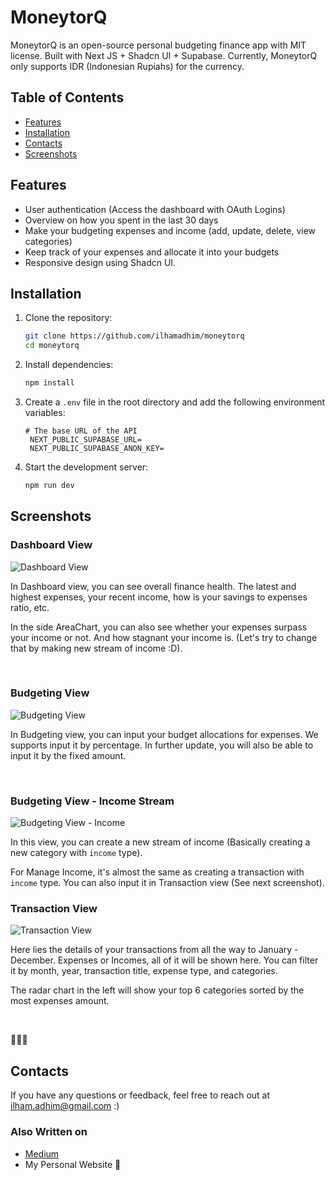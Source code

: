 # MoneytorQ

MoneytorQ is an open-source personal budgeting finance app with MIT license. Built with Next JS + Shadcn UI + Supabase. Currently, MoneytorQ only supports IDR (Indonesian Rupiahs) for the currency.

## Table of Contents

- [Features](#features)
- [Installation](#installation)
- [Contacts](#contacts)
- [Screenshots](#screenshots)

## Features

- User authentication (Access the dashboard with OAuth Logins)
- Overview on how you spent in the last 30 days
- Make your budgeting expenses and income (add, update, delete, view categories)
- Keep track of your expenses and allocate it into your budgets
- Responsive design using Shadcn UI.

## Installation

1. Clone the repository:

   ```sh
   git clone https://github.com/ilhamadhim/moneytorq
   cd moneytorq
   ```

2. Install dependencies:

   ```sh
   npm install
   ```

3. Create a `.env` file in the root directory and add the following environment variables:

   ```env
   # The base URL of the API
    NEXT_PUBLIC_SUPABASE_URL=
    NEXT_PUBLIC_SUPABASE_ANON_KEY=
   ```

4. Start the development server:
   ```sh
   npm run dev
   ```

## Screenshots

### Dashboard View

![Dashboard View](https://github.com/ilhamAdhim/moneytorq/blob/master/public/assets/dashboard-page.png?raw=true)

In Dashboard view, you can see overall finance health. The latest and highest expenses, your recent income, how is your savings to expenses ratio, etc.

In the side AreaChart, you can also see whether your expenses surpass your income or not. And how stagnant your income is. (Let's try to change that by making new stream of income :D).

<br />

### Budgeting View

![Budgeting View](https://github.com/ilhamAdhim/moneytorq/blob/master/public/assets/dashboard-page.png?raw=true)

In Budgeting view, you can input your budget allocations for expenses. We supports input it by percentage. In further update, you will also be able to input it by the fixed amount.

<br />

### Budgeting View - Income Stream

![Budgeting View - Income](https://github.com/ilhamAdhim/moneytorq/blob/master/public/assets/income-category-page.png?raw=true)

In this view, you can create a new stream of income (Basically creating a new category with `income` type).

For Manage Income, it's almost the same as creating a transaction with `income` type. You can also input it in Transaction view (See next screenshot).
<br />

### Transaction View

![Transaction View](https://github.com/ilhamAdhim/moneytorq/blob/master/public/assets/transaction-page.png?raw=true)

Here lies the details of your transactions from all the way to January - December. Expenses or Incomes, all of it will be shown here. You can filter it by month, year, transaction title, expense type, and categories.

The radar chart in the left will show your top 6 categories sorted by the most expenses amount.

<br />

🚧🚧🚧

## Contacts

If you have any questions or feedback, feel free to reach out at ilham.adhim@gmail.com :)

### Also Written on

- [Medium](https://medium.com/@ilhamm179/from-curiosity-to-code-building-with-supabase-shadcn-d5b0dc7a5d35)
- My Personal Website 🚧
